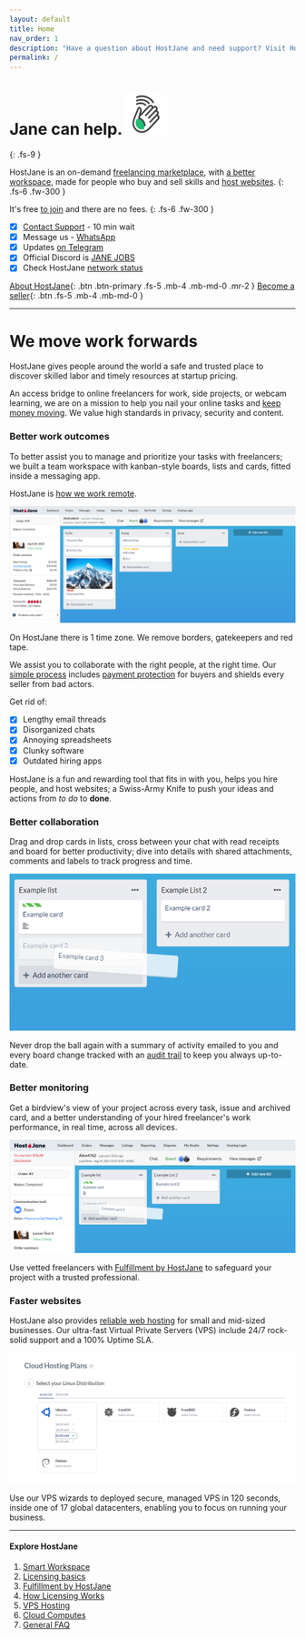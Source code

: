 ```yaml
---
layout: default
title: Home
nav_order: 1
description: "Have a question about HostJane and need support? Visit HostJane's customer service center to get the fast help you need."
permalink: /
---
```


# Jane can help. ![](/assets/wave.svg)
{: .fs-9 }

HostJane is an on-demand [freelancing marketplace](https://www.hostjane.com/marketplace), with [a better workspace](#we-move-work-forwards), made for people who buy and sell skills and [host websites](https://www.hostjane.com/hosting). 
{: .fs-6 .fw-300 }

It's free [to join](https://www.hostjane.com/marketplace/register) and there are no fees. 
{: .fs-6 .fw-300 }

- [x] [Contact Support](https://www.hostjane.com/marketplace/contact)&nbsp;- 10 min wait
- [x] Message us -&nbsp;[WhatsApp](https://wa.me/message/SER2EGESB2X7P1)
- [x] Updates&nbsp;[on Telegram](https://t.me/hostjanecom)
- [x] Official Discord is [JANE JOBS](https://discord.gg/5rS6Tvd)
- [x] Check HostJane&nbsp;[network status](https://www.hostjane.com/status)

[About HostJane](https://www.hostjane.com/about/){: .btn .btn-primary .fs-5 .mb-4 .mb-md-0 .mr-2 } [Become a seller](https://www.hostjane.com/sell){: .btn .fs-5 .mb-4 .mb-md-0 }

---

# We move work forwards

<span class="blue">HostJane gives people around the world a safe and trusted place to discover skilled labor and timely resources at startup pricing.</span>

<span class="green">An access bridge to online freelancers for work, side projects, or webcam learning, we are on a mission to help you nail your online tasks and [keep money moving](https://www.hostjane.com/about). We value high standards in privacy, security and content.</span>

### Better work outcomes

To better assist you to manage and prioritize your tasks with freelancers; we built a team workspace with kanban-style boards, lists and cards, fitted inside a messaging app.

HostJane is [how we work remote](/buyers/hostjane-workspace/).

![](/assets/board-view.png)

<span class="yellow">On HostJane there is 1 time zone. We remove borders, gatekeepers and red tape.</span>

We assist you to collaborate with the right people, at the right time. Our [simple process](/buyers/hostjane-roadmap/) includes [payment protection](/getting-started/#payment-protection-guarantee) for buyers and shields every seller from bad actors.

Get rid of:

- [x] Lengthy email threads
- [x] Disorganized chats
- [x] Annoying spreadsheets
- [x] Clunky software
- [x] Outdated hiring apps

<span class="green">HostJane is a fun and rewarding tool that fits in with you, helps you hire people, and host websites; a Swiss-Army Knife to push your ideas and actions from *to do* to **done**.</span>

### Better collaboration

Drag and drop cards in lists, cross between your chat with read receipts and board for better productivity; dive into details with shared attachments, comments and labels to track progress and time. 

![](/assets/example-lists.png)

<span class="blue">Never drop the ball again with a summary of activity emailed to you and every board change tracked with an [audit trail](getting-started/what-are-boards/#board-activity) to keep you always up-to-date.</span>

### Better monitoring

Get a birdview's view of your project across every task, issue and archived card, and a better understanding of your hired freelancer's work performance, in real time, across all devices. 

![](/assets/example-board.png)

<span class="purple">Use vetted freelancers with [Fulfillment by HostJane](/getting-started/fullfilment-by-hostjane/) to safeguard your project with a trusted professional.</span>

### Faster websites

HostJane also provides [reliable web hosting](https://www.hostjane.com/hosting/) for small and mid-sized businesses. Our ultra-fast Virtual Private Servers (VPS) include 24/7 rock-solid support and a 100% Uptime SLA.

![](/assets/cloud-plans.png)

<span class="orange">Use our VPS wizards to deployed secure, managed VPS in 120 seconds, inside one of 17 global datacenters, enabling you to focus on running your business.</span>

---

#### Explore HostJane

1. [Smart Workspace](/buyers/hostjane-workspace/)
2. [Licensing basics](/buyers/licensing/)
3. [Fulfillment by HostJane](/getting-started/fullfilment-by-hostjane/)
4. [How Licensing Works](/how-licensing-works)
5. [VPS Hosting](/vps-hosting)
6. [Cloud Computes](/cloud-computes)
7. [General FAQ](/about)